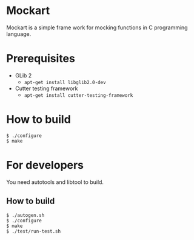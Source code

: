  Mockart
=========

Mockart is a simple frame work for mocking functions in C programming
language.

 Prerequisites
===============

  * GLib 2
    * `apt-get install libglib2.0-dev`
  * Cutter testing framework
    * `apt-get install cutter-testing-framework`

 How to build
==============

    $ ./configure
    $ make

 For developers
================

You need autotools and libtool to build.

 How to build
--------------

    $ ./autogen.sh
    $ ./configure
    $ make
    $ ./test/run-test.sh

